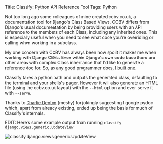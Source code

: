 Title: Classify: Python API Reference Tool
Tags: Python

Not too long ago some colleagues of mine created ccbv.co.uk, a documentation tool for Django's Class Based Views. CCBV differs from Django's usual documentation by being providing users with an API reference to the members of each Class, including any inherited ones. This is especially useful when you need to see what code you're overriding or calling when working in a subclass.

My one concern with CCBV has always been how spoilt it makes me when working with Django CBVs. Even within Django's own code base there are other areas with complex Class inheritance that I'd like to generate a reference doc for. So, as any good programmer does, [I built one](http://pypi.python.org/pypi/classify).

Classify takes a python path and outputs the generated class, defaulting to the terminal and your shells's pager. However it will also generate an HTML file (using the ccbv.co.uk layout) with the `--html` option and even serve it with `--serve`.

Thanks to [Charlie Denton](http://meshy.co.uk/) (meshy) for jokingly suggesting I google pydoc which, apart from already existing, ended up being the basis for much of Classify's internals.

EDIT: Here's some example output from running `classify django.views.generic.UpdateView`

![classify django.views.generic.UpdateView](http://ghickman.s3.amazonaws.com/classify.png "classify django.views.generic.UpdateView")
